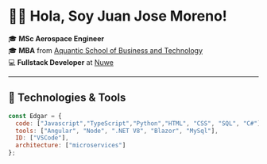 ﻿# 👨‍🚀 Hola, Soy Juan Jose Moreno!

🎓 **MSc Aerospace Engineer**  
🎓 **MBA** from [Aquantic School of Business and Technology](https://aquanticbs.com)  
💻 **Fullstack Developer** at [Nuwe](https://nuwe.io)  

---

## 🔧 Technologies & Tools

```javascript
const Edgar = {
  code: ["Javascript","TypeScript","Python","HTML", "CSS", "SQL", "C#"],
  tools: ["Angular", "Node", ".NET V8", "Blazor", "MySql"],
  ID: ["VSCode"],  
  architecture: ["microservices"]
};
